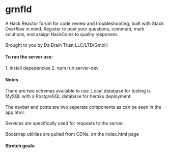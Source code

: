 # grnfld
A Hack Reactor forum for code review and troubleshooting, built with Stack Overflow in mind. 
Register to post your questions, comment, mark solutions, and assign HackCoins to quality responses.<br><br>
Brought to you by Da Brain Trust LLC/LTD/GmbH
<h4>To run the server use:</h4>
1. install depedencies
2. npm run server-dev
<h4>Notes</h4>
There are two schemas available to use. Local database for testing is MySQL with a PostgreSQL database for heroku deployment.
<br>
<br>
The navbar and posts are two seperate components as can be seen in the app.html. 
<br>
<br>
Services are specifically used for requests to the server.
<br>
<br>
Bootstrap utilities are pulled from CDNs. on the index.html page
<h4>Stretch goals:</h4>